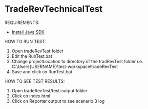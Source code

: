 # TradeRevTechnicalTest

REQUIREMENTS:
- [Install Java SDK](http://www.oracle.com/technetwork/java/javase/downloads/index.html) 

HOW TO RUN TEST:

1. Open tradeRevTest folder
2. Edit the RunTest.bat
3. Change projectLocation to directory of the tradRevTest folder i.e. C:\Users\{USERNAME}\test-workspace\tradeRevTest
4. Save and click on RunTest.bat

HOW TO SEE TEST RESULTS:

1. Open tradeRevTest/test-output folder
2. Click on index.html
3. Click on Reporter output to see scenario 3 log
